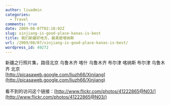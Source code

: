 ```yaml
---
author: liuadmin
categories:
  - Travel
comments: true
date: 2009-08-07T02:18:02Z
slug: xinjiang-is-good-place-kanas-is-best
title: 我们新疆好地方，最美是喀纳斯
url: /2009/08/07/xinjiang-is-good-place-kanas-is-best/
wordpress_id: 49272
---
```


新疆之行照片集，路径北京 乌鲁木齐 喀什 乌鲁木齐 布尔津 喀纳斯 布尔津 乌鲁木齐 北京<br />[http://picasaweb.google.com/liuzh66/Xinjiang](http://picasaweb.google.com/liuzh66/Xinjiang)<br /><br />看不到的访问这个链接：[http://www.flickr.com/photos/41222865@N03/](http://www.flickr.com/photos/41222865@N03/)
